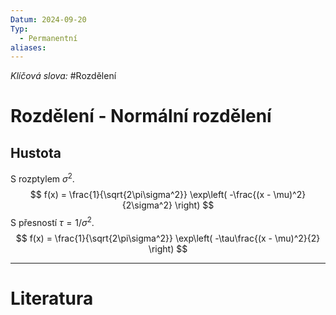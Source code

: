 ```yaml
---
Datum: 2024-09-20
Typ:
  - Permanentní
aliases:
---
```

*Klíčová slova:* #Rozdělení 
# Rozdělení - Normální rozdělení

## Hustota
S rozptylem $\sigma^2$.
$$
f(x) =
\frac{1}{\sqrt{2\pi\sigma^2}}
\exp\left( -\frac{(x - \mu)^2}{2\sigma^2} \right)
$$
S přesností $\tau = 1/\sigma^2$.
$$
f(x) =
\frac{1}{\sqrt{2\pi\sigma^2}}
\exp\left( -\tau\frac{(x - \mu)^2}{2} \right)
$$
- - -
# Literatura

